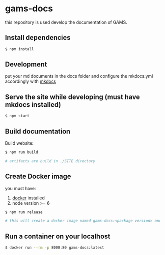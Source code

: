 # gams-docs
this repository is used develop the documentation of GAMS.

## Install dependencies
```sh
$ npm install
```

## Development
put your md documents in the docs folder and configure the mkdocs.yml accordingly with [mkdocs](http://www.mkdocs.org)

## Serve the site while developing (must have mkdocs installed)
```sh
$ npm start
```

## Build documentation
Build website:
```sh
$ npm run build

# artifacts are build in ./SITE directory
```

## Create Docker image 
you must have:
1. [docker](https://www.docker.com) installed
2. node  version >= 6

```sh
$ npm run release

# this will create a docker image named gams-docs:<package version> and will also update the gams-docs:latest image
```


## Run a container on your localhost
```sh
$ docker run --rm -p 8000:80 gams-docs:latest
```
